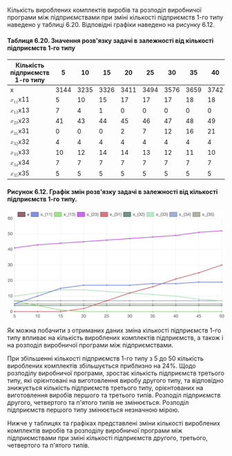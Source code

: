 Кількість вироблених комплектів виробів та розподіл виробничої програми між підприємствами при зміні кількості підприємств 1-го типу наведено у таблиці 6.20. Відповідні графіки наведено на рисунку 6.12.

#### Таблиця 6.20. Значення розв'язку задачі в залежності від кількості підприємств 1-го типу

<table>
    <thead>
        <tr>
            <th>Кількість підприємств 1-го типу </th>
            <th>5</th>
            <th>10</th>
            <th>15</th>
            <th>20</th>
            <th>25</th>
            <th>30</th>
            <th>35</th>
            <th>40</th>
            <th>45</th>
            <th>50</th>
        </tr>
    </thead>
    <tbody>
        <tr>
            <td>x</td>
            <td>3144</td>
            <td>3235</td>
            <td>3326</td>
            <td>3411</td>
            <td>3494</td>
            <td>3576</td>
            <td>3659</td>
            <td>3742</td>
            <td>3824</td>
            <td>3907</td>
        </tr>
        <tr>
            <td><span class="undefined cursor-pointer"><span><span><span class="katex"><span class="katex-mathml"><math>
                                        <semantics>
                                            <mrow>
                                                <msub>
                                                    <mi>x</mi>
                                                    <mn>11</mn>
                                                </msub>
                                            </mrow>
                                            <annotation encoding="application/x-tex">x_{11}</annotation>
                                        </semantics>
                                    </math></span><span class="katex-html" aria-hidden="true"><span class="base"><span
                                            class="strut" style="height:0.58056em;vertical-align:-0.15em;"></span><span
                                            class="mord"><span class="mord mathdefault">x</span><span
                                                class="msupsub"><span class="vlist-t vlist-t2"><span
                                                        class="vlist-r"><span class="vlist"
                                                            style="height:0.30110799999999993em;"><span
                                                                style="top:-2.5500000000000003em;margin-left:0em;margin-right:0.05em;"><span
                                                                    class="pstrut" style="height:2.7em;"></span><span
                                                                    class="sizing reset-size6 size3 mtight"><span
                                                                        class="mord mtight"><span
                                                                            class="mord mtight">1</span><span
                                                                            class="mord mtight">1</span></span></span></span></span><span
                                                            class="vlist-s">​</span></span><span class="vlist-r"><span
                                                            class="vlist"
                                                            style="height:0.15em;"><span></span></span></span></span></span></span></span></span></span></span></span></span>
            </td>
            <td>5</td>
            <td>10</td>
            <td>15</td>
            <td>17</td>
            <td>17</td>
            <td>17</td>
            <td>18</td>
            <td>18</td>
            <td>19</td>
            <td>19</td>
        </tr>
        <tr>
            <td><span class="undefined cursor-pointer"><span><span><span class="katex"><span class="katex-mathml"><math>
                                        <semantics>
                                            <mrow>
                                                <msub>
                                                    <mi>x</mi>
                                                    <mn>13</mn>
                                                </msub>
                                            </mrow>
                                            <annotation encoding="application/x-tex">x_{13}</annotation>
                                        </semantics>
                                    </math></span><span class="katex-html" aria-hidden="true"><span class="base"><span
                                            class="strut" style="height:0.58056em;vertical-align:-0.15em;"></span><span
                                            class="mord"><span class="mord mathdefault">x</span><span
                                                class="msupsub"><span class="vlist-t vlist-t2"><span
                                                        class="vlist-r"><span class="vlist"
                                                            style="height:0.30110799999999993em;"><span
                                                                style="top:-2.5500000000000003em;margin-left:0em;margin-right:0.05em;"><span
                                                                    class="pstrut" style="height:2.7em;"></span><span
                                                                    class="sizing reset-size6 size3 mtight"><span
                                                                        class="mord mtight"><span
                                                                            class="mord mtight">1</span><span
                                                                            class="mord mtight">3</span></span></span></span></span><span
                                                            class="vlist-s">​</span></span><span class="vlist-r"><span
                                                            class="vlist"
                                                            style="height:0.15em;"><span></span></span></span></span></span></span></span></span></span></span></span></span>
            </td>
            <td>7</td>
            <td>4</td>
            <td>1</td>
            <td>0</td>
            <td>0</td>
            <td>0</td>
            <td>0</td>
            <td>0</td>
            <td>0</td>
            <td>0</td>
        </tr>
        <tr>
            <td><span class="undefined cursor-pointer"><span><span><span class="katex"><span class="katex-mathml"><math>
                                        <semantics>
                                            <mrow>
                                                <msub>
                                                    <mi>x</mi>
                                                    <mn>23</mn>
                                                </msub>
                                            </mrow>
                                            <annotation encoding="application/x-tex">x_{23}</annotation>
                                        </semantics>
                                    </math></span><span class="katex-html" aria-hidden="true"><span class="base"><span
                                            class="strut" style="height:0.58056em;vertical-align:-0.15em;"></span><span
                                            class="mord"><span class="mord mathdefault">x</span><span
                                                class="msupsub"><span class="vlist-t vlist-t2"><span
                                                        class="vlist-r"><span class="vlist"
                                                            style="height:0.30110799999999993em;"><span
                                                                style="top:-2.5500000000000003em;margin-left:0em;margin-right:0.05em;"><span
                                                                    class="pstrut" style="height:2.7em;"></span><span
                                                                    class="sizing reset-size6 size3 mtight"><span
                                                                        class="mord mtight"><span
                                                                            class="mord mtight">2</span><span
                                                                            class="mord mtight">3</span></span></span></span></span><span
                                                            class="vlist-s">​</span></span><span class="vlist-r"><span
                                                            class="vlist"
                                                            style="height:0.15em;"><span></span></span></span></span></span></span></span></span></span></span></span></span>
            </td>
            <td>41</td>
            <td>43</td>
            <td>44</td>
            <td>45</td>
            <td>46</td>
            <td>47</td>
            <td>48</td>
            <td>49</td>
            <td>51</td>
            <td>52</td>
        </tr>
        <tr>
            <td><span class="undefined cursor-pointer"><span><span><span class="katex"><span class="katex-mathml"><math>
                                        <semantics>
                                            <mrow>
                                                <msub>
                                                    <mi>x</mi>
                                                    <mn>31</mn>
                                                </msub>
                                            </mrow>
                                            <annotation encoding="application/x-tex">x_{31}</annotation>
                                        </semantics>
                                    </math></span><span class="katex-html" aria-hidden="true"><span class="base"><span
                                            class="strut" style="height:0.58056em;vertical-align:-0.15em;"></span><span
                                            class="mord"><span class="mord mathdefault">x</span><span
                                                class="msupsub"><span class="vlist-t vlist-t2"><span
                                                        class="vlist-r"><span class="vlist"
                                                            style="height:0.30110799999999993em;"><span
                                                                style="top:-2.5500000000000003em;margin-left:0em;margin-right:0.05em;"><span
                                                                    class="pstrut" style="height:2.7em;"></span><span
                                                                    class="sizing reset-size6 size3 mtight"><span
                                                                        class="mord mtight"><span
                                                                            class="mord mtight">3</span><span
                                                                            class="mord mtight">1</span></span></span></span></span><span
                                                            class="vlist-s">​</span></span><span class="vlist-r"><span
                                                            class="vlist"
                                                            style="height:0.15em;"><span></span></span></span></span></span></span></span></span></span></span></span></span>
            </td>
            <td>0</td>
            <td>0</td>
            <td>0</td>
            <td>2</td>
            <td>7</td>
            <td>12</td>
            <td>16</td>
            <td>21</td>
            <td>25</td>
            <td>30</td>
        </tr>
        <tr>
            <td><span class="undefined cursor-pointer"><span><span><span class="katex"><span class="katex-mathml"><math>
                                        <semantics>
                                            <mrow>
                                                <msub>
                                                    <mi>x</mi>
                                                    <mn>32</mn>
                                                </msub>
                                            </mrow>
                                            <annotation encoding="application/x-tex">x_{32}</annotation>
                                        </semantics>
                                    </math></span><span class="katex-html" aria-hidden="true"><span class="base"><span
                                            class="strut" style="height:0.58056em;vertical-align:-0.15em;"></span><span
                                            class="mord"><span class="mord mathdefault">x</span><span
                                                class="msupsub"><span class="vlist-t vlist-t2"><span
                                                        class="vlist-r"><span class="vlist"
                                                            style="height:0.30110799999999993em;"><span
                                                                style="top:-2.5500000000000003em;margin-left:0em;margin-right:0.05em;"><span
                                                                    class="pstrut" style="height:2.7em;"></span><span
                                                                    class="sizing reset-size6 size3 mtight"><span
                                                                        class="mord mtight"><span
                                                                            class="mord mtight">3</span><span
                                                                            class="mord mtight">2</span></span></span></span></span><span
                                                            class="vlist-s">​</span></span><span class="vlist-r"><span
                                                            class="vlist"
                                                            style="height:0.15em;"><span></span></span></span></span></span></span></span></span></span></span></span></span>
            </td>
            <td>4</td>
            <td>4</td>
            <td>4</td>
            <td>4</td>
            <td>4</td>
            <td>4</td>
            <td>4</td>
            <td>4</td>
            <td>4</td>
            <td>4</td>
        </tr>
        <tr>
            <td><span class="undefined cursor-pointer"><span><span><span class="katex"><span class="katex-mathml"><math>
                                        <semantics>
                                            <mrow>
                                                <msub>
                                                    <mi>x</mi>
                                                    <mn>33</mn>
                                                </msub>
                                            </mrow>
                                            <annotation encoding="application/x-tex">x_{33}</annotation>
                                        </semantics>
                                    </math></span><span class="katex-html" aria-hidden="true"><span class="base"><span
                                            class="strut" style="height:0.58056em;vertical-align:-0.15em;"></span><span
                                            class="mord"><span class="mord mathdefault">x</span><span
                                                class="msupsub"><span class="vlist-t vlist-t2"><span
                                                        class="vlist-r"><span class="vlist"
                                                            style="height:0.30110799999999993em;"><span
                                                                style="top:-2.5500000000000003em;margin-left:0em;margin-right:0.05em;"><span
                                                                    class="pstrut" style="height:2.7em;"></span><span
                                                                    class="sizing reset-size6 size3 mtight"><span
                                                                        class="mord mtight"><span
                                                                            class="mord mtight">3</span><span
                                                                            class="mord mtight">3</span></span></span></span></span><span
                                                            class="vlist-s">​</span></span><span class="vlist-r"><span
                                                            class="vlist"
                                                            style="height:0.15em;"><span></span></span></span></span></span></span></span></span></span></span></span></span>
            </td>
            <td>10</td>
            <td>12</td>
            <td>14</td>
            <td>14</td>
            <td>13</td>
            <td>12</td>
            <td>11</td>
            <td>10</td>
            <td>8</td>
            <td>7</td>
        </tr>
        <tr>
            <td><span class="undefined cursor-pointer"><span><span><span class="katex"><span class="katex-mathml"><math>
                                        <semantics>
                                            <mrow>
                                                <msub>
                                                    <mi>x</mi>
                                                    <mn>34</mn>
                                                </msub>
                                            </mrow>
                                            <annotation encoding="application/x-tex">x_{34}</annotation>
                                        </semantics>
                                    </math></span><span class="katex-html" aria-hidden="true"><span class="base"><span
                                            class="strut" style="height:0.58056em;vertical-align:-0.15em;"></span><span
                                            class="mord"><span class="mord mathdefault">x</span><span
                                                class="msupsub"><span class="vlist-t vlist-t2"><span
                                                        class="vlist-r"><span class="vlist"
                                                            style="height:0.30110799999999993em;"><span
                                                                style="top:-2.5500000000000003em;margin-left:0em;margin-right:0.05em;"><span
                                                                    class="pstrut" style="height:2.7em;"></span><span
                                                                    class="sizing reset-size6 size3 mtight"><span
                                                                        class="mord mtight"><span
                                                                            class="mord mtight">3</span><span
                                                                            class="mord mtight">4</span></span></span></span></span><span
                                                            class="vlist-s">​</span></span><span class="vlist-r"><span
                                                            class="vlist"
                                                            style="height:0.15em;"><span></span></span></span></span></span></span></span></span></span></span></span></span>
            </td>
            <td>7</td>
            <td>7</td>
            <td>7</td>
            <td>7</td>
            <td>7</td>
            <td>7</td>
            <td>7</td>
            <td>7</td>
            <td>7</td>
            <td>7</td>
        </tr>
        <tr>
            <td><span class="undefined cursor-pointer"><span><span><span class="katex"><span class="katex-mathml"><math>
                                        <semantics>
                                            <mrow>
                                                <msub>
                                                    <mi>x</mi>
                                                    <mn>35</mn>
                                                </msub>
                                            </mrow>
                                            <annotation encoding="application/x-tex">x_{35}</annotation>
                                        </semantics>
                                    </math></span><span class="katex-html" aria-hidden="true"><span class="base"><span
                                            class="strut" style="height:0.58056em;vertical-align:-0.15em;"></span><span
                                            class="mord"><span class="mord mathdefault">x</span><span
                                                class="msupsub"><span class="vlist-t vlist-t2"><span
                                                        class="vlist-r"><span class="vlist"
                                                            style="height:0.30110799999999993em;"><span
                                                                style="top:-2.5500000000000003em;margin-left:0em;margin-right:0.05em;"><span
                                                                    class="pstrut" style="height:2.7em;"></span><span
                                                                    class="sizing reset-size6 size3 mtight"><span
                                                                        class="mord mtight"><span
                                                                            class="mord mtight">3</span><span
                                                                            class="mord mtight">5</span></span></span></span></span><span
                                                            class="vlist-s">​</span></span><span class="vlist-r"><span
                                                            class="vlist"
                                                            style="height:0.15em;"><span></span></span></span></span></span></span></span></span></span></span></span></span>
            </td>
            <td>5</td>
            <td>5</td>
            <td>5</td>
            <td>5</td>
            <td>5</td>
            <td>5</td>
            <td>5</td>
            <td>5</td>
            <td>5</td>
            <td>5</td>
        </tr>
    </tbody>
</table>

#### Рисунок 6.12. Графік змін розв'язку задачі в залежності від кількості підприємств 1-го типу.

![image6-12](../../image/image6-12.png)

Як можна побачити з отриманих даних зміна кількості підприємств 1-го типу впливає на кількість вироблених комплектів підприємств, а також і на розподіл виробничої програми між підприємствами. 

При збільшенні кількості підприємств 1-го типу з 5 до 50 кількість вироблених комплектів збільшується приблизно на 24%. Щодо розподілу виробничої програми, зростає кількість підприємств третього типу, які орієнтовані на виготовлення виробу другого типу, та відповідно знижується кількість підприємств третього типу, орієнтованих на виготовлення виробів першого та третього типів. Розподіл підприємств другого, четвертого та п'ятого типів не змінюється. Розподіл підприємств першого типу змінюється незначною мірою.

Нижче у таблицях та графіках представлені зміни кількості вироблених комплектів виробів та розподілу виробничої програми між підприємствами при зміні кількості підприємств другого, третього, четвертого та п'ятого типів.